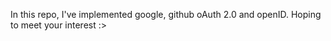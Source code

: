 In this repo, I've implemented google, github oAuth 2.0 and openID. Hoping to meet your interest :>
